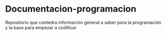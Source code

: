 # Documentacion-programacion

Repositorio que contedra información general a saber para la programación y la base para empezar a codificar
